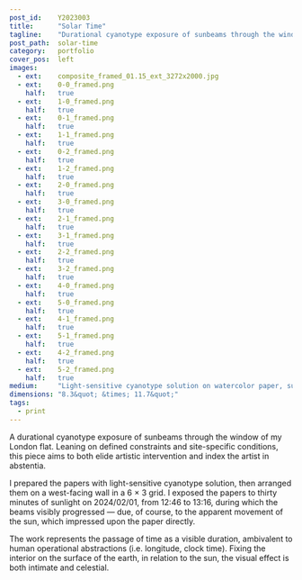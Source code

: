 ```yaml
---
post_id:    Y2023003
title:      "Solar Time"
tagline:    "Durational cyanotype exposure of sunbeams through the window."
post_path:  solar-time
category:   portfolio
cover_pos:  left
images:
  - ext:    composite_framed_01.15_ext_3272x2000.jpg
  - ext:    0-0_framed.png
    half:   true
  - ext:    1-0_framed.png
    half:   true
  - ext:    0-1_framed.png
    half:   true
  - ext:    1-1_framed.png
    half:   true
  - ext:    0-2_framed.png
    half:   true
  - ext:    1-2_framed.png
    half:   true
  - ext:    2-0_framed.png
    half:   true
  - ext:    3-0_framed.png
    half:   true
  - ext:    2-1_framed.png
    half:   true
  - ext:    3-1_framed.png
    half:   true
  - ext:    2-2_framed.png
    half:   true
  - ext:    3-2_framed.png
    half:   true
  - ext:    4-0_framed.png
    half:   true
  - ext:    5-0_framed.png
    half:   true
  - ext:    4-1_framed.png
    half:   true
  - ext:    5-1_framed.png
    half:   true
  - ext:    4-2_framed.png
    half:   true
  - ext:    5-2_framed.png
    half:   true
medium:     "Light-sensitive cyanotype solution on watercolor paper, sunlight"
dimensions: "8.3&quot; &times; 11.7&quot;" 
tags:
  - print
---
```

A durational cyanotype exposure of sunbeams through the window of my London flat. Leaning on defined constraints and site-specific conditions, this piece aims to both elide artistic intervention and index the artist in abstentia.

I prepared the papers with light-sensitive cyanotype solution, then arranged them on a west-facing wall in a 6 &times; 3 grid. I exposed the papers to thirty minutes of sunlight on 2024/02/01, from 12:46 to 13:16, during which the beams visibly progressed &mdash; due, of course, to the apparent movement of the sun, which impressed upon the paper directly.

The work represents the passage of time as a visible duration, ambivalent to human operational abstractions (i.e. longitude, clock time). Fixing the interior on the surface of the earth, in relation to the sun, the visual effect is both intimate and celestial.


